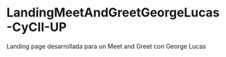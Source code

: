 # LandingMeetAndGreetGeorgeLucas-CyCII-UP
 Landing page desarrollada para un Meet and Greet con George Lucas
